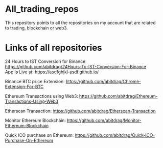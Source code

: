 # All_trading_repos
This repository points to all the repositories on my account that are related to trading, blockchain or web3.
# Links of all repositories 
24 Hours to IST Conversion for Binance: https://github.com/abitdrag/24Hours-To-IST-Conversion-For-Binance    
App is Live at: https://asdfghjkl-asdf.github.io/   

Binance BTC price Extension: https://github.com/abitdrag/Chrome-Extension-For-BTC   

Ethereum Transactions using Web3: https://github.com/abitdrag/Ethereum-Transactions-Using-Web3   

Etherscan Transaction: https://github.com/abitdrag/Etherscan-Transaction   

Monitor Ethereum Blockchain: https://github.com/abitdrag/Monitor-Ethereum-Blockchain   

Quick ICO purchase on Ethereum: https://github.com/abitdrag/Quick-ICO-Purchase-On-Ethereum   
